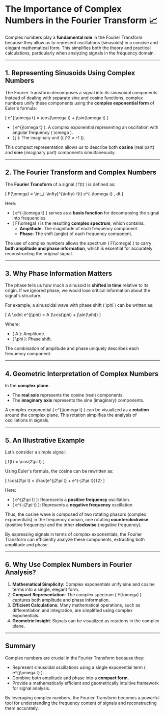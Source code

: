 # **The Importance of Complex Numbers in the Fourier Transform** 📈  

Complex numbers play a **fundamental role** in the Fourier Transform because they allow us to represent oscillations (sinusoids) in a concise and elegant mathematical form. This simplifies both the theory and practical calculations, particularly when analyzing signals in the frequency domain.  

---

## **1. Representing Sinusoids Using Complex Numbers**  

The Fourier Transform decomposes a signal into its sinusoidal components. Instead of dealing with separate sine and cosine functions, complex numbers unify these components using the **complex exponential form** of Euler's formula:

\[
e^{j\omega t} = \cos(\omega t) + j\sin(\omega t)
\]

- \( e^{j\omega t} \): A complex exponential representing an oscillation with angular frequency \( \omega \).  
- \( j \): The imaginary unit (\( j^2 = -1 \)).  

This compact representation allows us to describe both **cosine** (real part) and **sine** (imaginary part) components simultaneously.  

---

## **2. The Fourier Transform and Complex Numbers**  

The **Fourier Transform** of a signal \( f(t) \) is defined as:  

\[
F(\omega) = \int_{-\infty}^{\infty} f(t) e^{-j\omega t} \, dt
\]

Here:  
- \( e^{-j\omega t} \) serves as a **basis function** for decomposing the signal into frequencies.  
- \( F(\omega) \) is the resulting **complex spectrum**, which contains:  
   - **Amplitude**: The magnitude of each frequency component.  
   - **Phase**: The shift (angle) of each frequency component.  

The use of complex numbers allows the spectrum \( F(\omega) \) to carry **both amplitude and phase information**, which is essential for accurately reconstructing the original signal.  

---

## **3. Why Phase Information Matters**  

The phase tells us how much a sinusoid is **shifted in time** relative to its origin. If we ignored phase, we would lose critical information about the signal's structure.  

For example, a sinusoidal wave with phase shift \( \phi \) can be written as:  

\[
A \cdot e^{j\phi} = A (\cos(\phi) + j\sin(\phi))
\]

Where:  
- \( A \): Amplitude.  
- \( \phi \): Phase shift.  

The combination of amplitude and phase uniquely describes each frequency component.

---

## **4. Geometric Interpretation of Complex Numbers**  

In the **complex plane**:  
- The **real axis** represents the cosine (real) components.  
- The **imaginary axis** represents the sine (imaginary) components.  

A complex exponential \( e^{j\omega t} \) can be visualized as a **rotation** around the complex plane. This rotation simplifies the analysis of oscillations in signals.  

---

## **5. An Illustrative Example**  

Let’s consider a simple signal:

\[
f(t) = \cos(2\pi t)
\]

Using Euler's formula, the cosine can be rewritten as:  

\[
\cos(2\pi t) = \frac{e^{j2\pi t} + e^{-j2\pi t}}{2}
\]

Here:  
- \( e^{j2\pi t} \): Represents a **positive frequency** oscillation.  
- \( e^{-j2\pi t} \): Represents a **negative frequency** oscillation.  

Thus, the cosine wave is composed of two rotating phasors (complex exponentials) in the frequency domain, one rotating **counterclockwise** (positive frequency) and the other **clockwise** (negative frequency).  

By expressing signals in terms of complex exponentials, the Fourier Transform can efficiently analyze these components, extracting both amplitude and phase.

---

## **6. Why Use Complex Numbers in Fourier Analysis?**  

1. **Mathematical Simplicity**: Complex exponentials unify sine and cosine terms into a single, elegant form.  
2. **Compact Representation**: The complex spectrum \( F(\omega) \) captures both amplitude and phase information.  
3. **Efficient Calculations**: Many mathematical operations, such as differentiation and integration, are simplified using complex exponentials.  
4. **Geometric Insight**: Signals can be visualized as rotations in the complex plane.  

---

## **Summary**  

Complex numbers are crucial in the Fourier Transform because they:  
- Represent sinusoidal oscillations using a single exponential term \( e^{j\omega t} \).  
- Combine both amplitude and phase into a **compact form**.  
- Provide a mathematically efficient and geometrically intuitive framework for signal analysis.  

By leveraging complex numbers, the Fourier Transform becomes a powerful tool for understanding the frequency content of signals and reconstructing them accurately.

